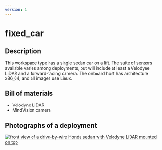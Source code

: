 ```yaml
---
version: 1
---
```


# fixed_car

## Description

This workspace type has a single sedan car on a lift. The suite of sensors
available varies among deployments, but will include at least a Velodyne LiDAR
and a forward-facing camera. The onboard host has architecture x86_64, and all
images use Linux.


## Bill of materials

* Velodyne LiDAR
* MindVision camera


## Photographs of a deployment

<a title="enlarge" href="figures/PIX_Honda_car_frontcornerview.png">![front view of a drive-by-wire Honda sedan with Velodyne LiDAR mounted on top](figures/480px-PIX_Honda_car_frontcornerview.jpg)</a>
